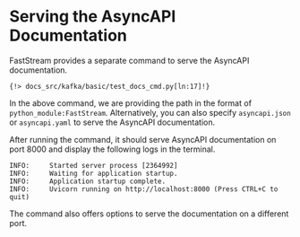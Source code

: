 # Serving the AsyncAPI Documentation

FastStream provides a separate command to serve the AsyncAPI documentation.

``` shell
{!> docs_src/kafka/basic/test_docs_cmd.py[ln:17]!}
```

In the above command, we are providing the path in the format of `python_module:FastStream`. Alternatively, you can also specify `asyncapi.json` or `asyncapi.yaml` to serve the AsyncAPI documentation.

After running the command, it should serve AsyncAPI documentation on port 8000 and display the following logs in the terminal.

``` shell
INFO:     Started server process [2364992]
INFO:     Waiting for application startup.
INFO:     Application startup complete.
INFO:     Uvicorn running on http://localhost:8000 (Press CTRL+C to quit)
```

The command also offers options to serve the documentation on a different port.

